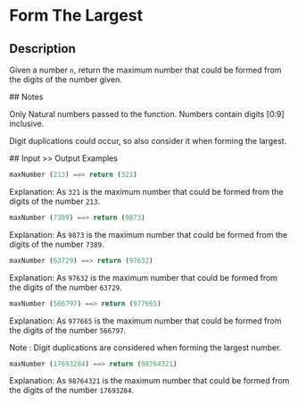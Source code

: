 # Form The Largest

## Description

Given a number `n`, return the maximum number that could be formed from the digits of the number given.

## Notes

Only Natural numbers passed to the function. Numbers contain digits [0:9] inclusive.

Digit duplications could occur, so also consider it when forming the largest.

## Input >> Output Examples

```python
maxNumber (213) ==> return (321)
```

Explanation:
As `321` is the maximum number that could be formed from the digits of the number `213`.

```python
maxNumber (7389) ==> return (9873)
```

Explanation:
As `9873` is the maximum number that could be formed from the digits of the number `7389`.

```python
maxNumber (63729) ==> return (97632)
```

Explanation:
As `97632` is the maximum number that could be formed from the digits of the number `63729`.

```python
maxNumber (566797) ==> return (977665)
```

Explanation:
As `977665` is the maximum number that could be formed from the digits of the number `566797`.

Note : Digit duplications are considered when forming the largest number.

```python
maxNumber (17693284) ==> return (98764321)
```

Explanation:
As `98764321` is the maximum number that could be formed from the digits of the number `17693284`.

